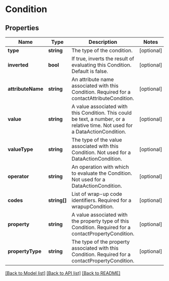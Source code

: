 # Condition

## Properties
Name | Type | Description | Notes
------------ | ------------- | ------------- | -------------
**type** | **string** | The type of the condition. | [optional] 
**inverted** | **bool** | If true, inverts the result of evaluating this Condition. Default is false. | [optional] 
**attributeName** | **string** | An attribute name associated with this Condition. Required for a contactAttributeCondition. | [optional] 
**value** | **string** | A value associated with this Condition. This could be text, a number, or a relative time. Not used for a DataActionCondition. | [optional] 
**valueType** | **string** | The type of the value associated with this Condition. Not used for a DataActionCondition. | [optional] 
**operator** | **string** | An operation with which to evaluate the Condition. Not used for a DataActionCondition. | [optional] 
**codes** | **string[]** | List of wrap-up code identifiers. Required for a wrapupCondition. | [optional] 
**property** | **string** | A value associated with the property type of this Condition. Required for a contactPropertyCondition. | [optional] 
**propertyType** | **string** | The type of the property associated with this Condition. Required for a contactPropertyCondition. | [optional] 

[[Back to Model list]](../README.md#documentation-for-models) [[Back to API list]](../README.md#documentation-for-api-endpoints) [[Back to README]](../README.md)


